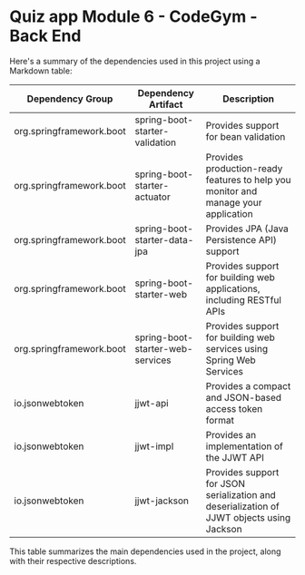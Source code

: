 # Quiz app Module 6 - CodeGym - Back End

Here's a summary of the dependencies used in this project using a Markdown table:

| Dependency Group         | Dependency Artifact              | Description                                                                               |
|--------------------------|----------------------------------|-------------------------------------------------------------------------------------------|
| org.springframework.boot | spring-boot-starter-validation   | Provides support for bean validation                                                      |
| org.springframework.boot | spring-boot-starter-actuator     | Provides production-ready features to help you monitor and manage your application        |
| org.springframework.boot | spring-boot-starter-data-jpa     | Provides JPA (Java Persistence API) support                                               |
| org.springframework.boot | spring-boot-starter-web          | Provides support for building web applications, including RESTful APIs                    |
| org.springframework.boot | spring-boot-starter-web-services | Provides support for building web services using Spring Web Services                      |
| io.jsonwebtoken          | jjwt-api                         | Provides a compact and JSON-based access token format                                     |
| io.jsonwebtoken          | jjwt-impl                        | Provides an implementation of the JJWT API                                                |
| io.jsonwebtoken          | jjwt-jackson                     | Provides support for JSON serialization and deserialization of JJWT objects using Jackson |

This table summarizes the main dependencies used in the project, along with their respective
descriptions.